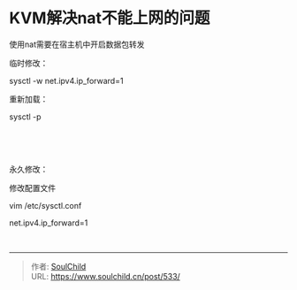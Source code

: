 # KVM解决nat不能上网的问题

<!--more-->
使用nat需要在宿主机中开启数据包转发

临时修改：

sysctl -w net.ipv4.ip_forward=1

重新加载：

sysctl -p

&nbsp;

&nbsp;

永久修改：

修改配置文件

vim /etc/sysctl.conf

net.ipv4.ip_forward=1

&nbsp;


---

> 作者: [SoulChild](https://www.soulchild.cn)  
> URL: https://www.soulchild.cn/post/533/  

